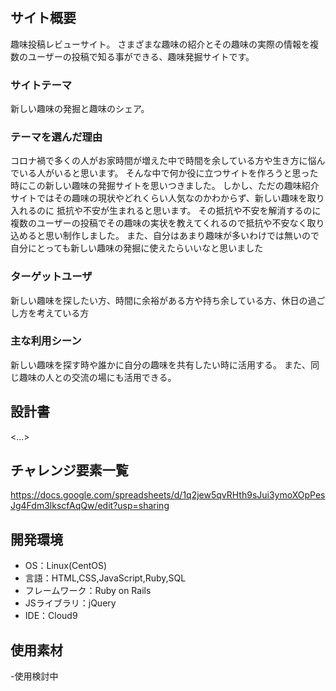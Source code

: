 # <Dance with hobbies>

## サイト概要
趣味投稿レビューサイト。
さまざまな趣味の紹介とその趣味の実際の情報を複数のユーザーの投稿で知る事ができる、趣味発掘サイトです。

### サイトテーマ
新しい趣味の発掘と趣味のシェア。

### テーマを選んだ理由
コロナ禍で多くの人がお家時間が増えた中で時間を余している方や生き方に悩んでいる人がいると思います。
そんな中で何か役に立つサイトを作ろうと思った時にこの新しい趣味の発掘サイトを思いつきました。
しかし、ただの趣味紹介サイトではその趣味の現状やどれくらい人気なのかわからず、新しい趣味を取り入れるのに
抵抗や不安が生まれると思います。
その抵抗や不安を解消するのに複数のユーザーの投稿でその趣味の実状を教えてくれるので抵抗や不安なく取り込めると思い制作しました。
また、自分はあまり趣味が多いわけでは無いので自分にとっても新しい趣味の発掘に使えたらいいなと思いました

### ターゲットユーザ
新しい趣味を探したい方、時間に余裕がある方や持ち余している方、休日の過ごし方を考えている方

### 主な利用シーン
新しい趣味を探す時や誰かに自分の趣味を共有したい時に活用する。
また、同じ趣味の人との交流の場にも活用できる。

## 設計書
<...>

## チャレンジ要素一覧
<https://docs.google.com/spreadsheets/d/1q2jew5qvRHth9sJui3ymoXOpPesJg4Fdm3lkscfAqQw/edit?usp=sharing>

## 開発環境
- OS：Linux(CentOS)
- 言語：HTML,CSS,JavaScript,Ruby,SQL
- フレームワーク：Ruby on Rails
- JSライブラリ：jQuery
- IDE：Cloud9

## 使用素材
-使用検討中